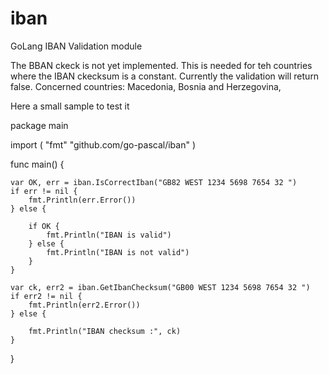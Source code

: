 # iban
GoLang IBAN Validation module

The BBAN ckeck is not yet implemented.
This is needed for teh countries where the IBAN ckecksum is a constant.
Currently the validation will return false.
Concerned countries:
Macedonia, Bosnia and Herzegovina, 

Here a small sample to test it






package main

import (
	"fmt"
	"github.com/go-pascal/iban"
)

func main() {

	var OK, err = iban.IsCorrectIban("GB82 WEST 1234 5698 7654 32 ")
	if err != nil {
		fmt.Println(err.Error())
	} else {

		if OK {
			fmt.Println("IBAN is valid")
		} else {
			fmt.Println("IBAN is not valid")
		}
	}

	var ck, err2 = iban.GetIbanChecksum("GB00 WEST 1234 5698 7654 32 ")
	if err2 != nil {
		fmt.Println(err2.Error())
	} else {

		fmt.Println("IBAN checksum :", ck)
	}
}
